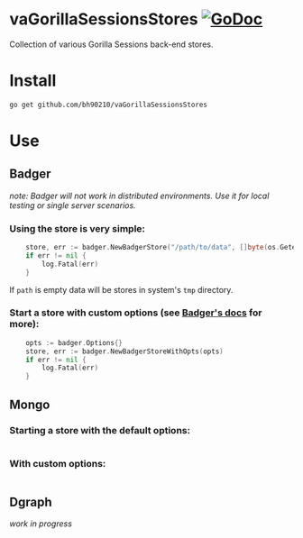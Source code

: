 # vaGorillaSessionsStores [![GoDoc](https://godoc.org/github.com/bh90210/va-gorilla-sessions-store?status.svg)](https://godoc.org/github.com/bh90210/va-gorilla-sessions-store)
Collection of various Gorilla Sessions back-end stores.

# Install

```bash
go get github.com/bh90210/vaGorillaSessionsStores
```

# Use

## Badger
_note: Badger will not work in distributed environments. Use it for local testing or single server scenarios._

### Using the store is very simple:
```go
	store, err := badger.NewBadgerStore("/path/to/data", []byte(os.Getenv("SESSION_KEY")))
	if err != nil {
		log.Fatal(err)
	}
```
If `path` is empty data will be stores in system's `tmp` directory.

### Start a store with custom options (see [Badger's docs](https://dgraph.io/docs/badger) for more):
```go
    opts := badger.Options{}
    store, err := badger.NewBadgerStoreWithOpts(opts)
    if err != nil {
		log.Fatal(err)
	}
```

## Mongo

### Starting a store with the default options:
```go
```

### With custom options:
```go
```

## Dgraph

_work in progress_